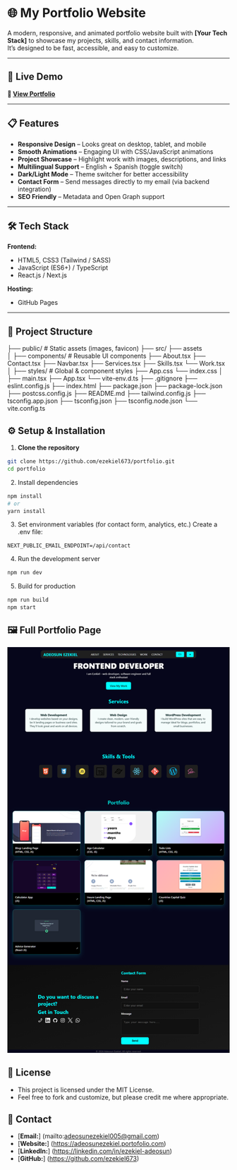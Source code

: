 # 🌐 My Portfolio Website
A modern, responsive, and animated portfolio website built with **[Your Tech Stack]** to showcase my projects, skills, and contact information.  
It’s designed to be fast, accessible, and easy to customize.

---

## 🚀 Live Demo
**🔗 [View Portfolio](https://adeosunezekiel.portofolio.com)**

---

## 📋 Features

- **Responsive Design** – Looks great on desktop, tablet, and mobile
- **Smooth Animations** – Engaging UI with CSS/JavaScript animations
- **Project Showcase** – Highlight work with images, descriptions, and links
- **Multilingual Support** – English + Spanish (toggle switch)
- **Dark/Light Mode** – Theme switcher for better accessibility
- **Contact Form** – Send messages directly to my email (via backend integration)
- **SEO Friendly** – Metadata and Open Graph support

---

## 🛠️ Tech Stack

**Frontend:**
- HTML5, CSS3 (Tailwind / SASS)
- JavaScript (ES6+) / TypeScript
- React.js / Next.js


**Hosting:**
- GitHub Pages

---

## 📂 Project Structure

├── public/ # Static assets (images, favicon)
├── src/
  ├── assets    
│ ├── components/ # Reusable UI components
      ├── About.tsx
      ├── Contact.tsx
      ├── Navbar.tsx
      ├── Services.tsx
      ├── Skills.tsx
      └── Work.tsx
│ ├── styles/ # Global & component styles
      ├── App.css
      └── index.css
│ ├── main.tsx
  ├── App.tsx
  └── vite-env.d.ts
├── .gitignore
├── eslint.config.js
├── index.html
├── package.json
├── package-lock.json
├── postcss.config.js
├── README.md
├── tailwind.config.js
├── tsconfig.app.json
├── tsconfig.json
├── tsconfig.node.json
└── vite.config.ts


## ⚙️ Setup & Installation

1. **Clone the repository**
  ```bash
  git clone https://github.com/ezekiel673/portfolio.git
  cd portfolio
  ```
2. Install dependencies

```bash
npm install
# or
yarn install
```
3. Set environment variables (for contact form, analytics, etc.)
Create a .env file:

```env
NEXT_PUBLIC_EMAIL_ENDPOINT=/api/contact
```
4. Run the development server

```bash
npm run dev
```
5. Build for production

```bash
npm run build
npm start
```
## 🖼️ Full Portfolio Page

![Portfolio Screenshot](public/images/portofolio.png)


## 📜 License
- This project is licensed under the MIT License.
- Feel free to fork and customize, but please credit me where appropriate.

## 📧 Contact
- [**Email:**] (mailto:adeosunezekiel005@gmail.com)  
- [**Website:**] (https://adeosunezekiel.portofolio.com)  
- [**LinkedIn:**] (https://linkedin.com/in/ezekiel-adeosun)  
- [**GitHub:**] (https://github.com/ezekiel673)








